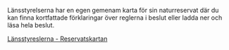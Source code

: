 Länsstyrelserna har en egen gemenam karta för sin naturreservat där du kan finna kortfattade förklaringar över reglerna i beslut eller ladda ner och läsa hela beslut.

[Länsstyreslerna - Reservatskartan](https://ext-geoportal.lansstyrelsen.se/standard/?appid=f7055495ff9549ca8c1377966628f9ca&bookmarkid=19524&fbclid=IwAR0O7Dy5KojvxlpDMKUW16zitc8Zw7dJkd93_w4nvDp6NATxQA9GbLWwCy8)
